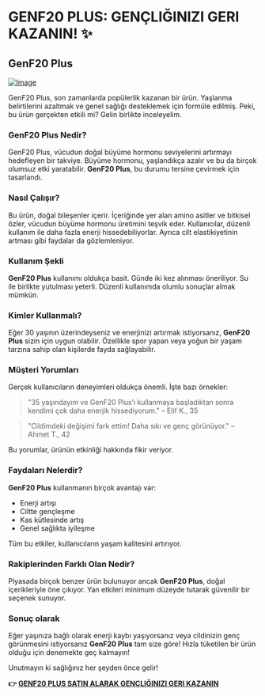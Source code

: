 # GENF20 PLUS: GENÇLIĞINIZI GERI KAZANIN! ✨

## GenF20 Plus

[![Image](https://www2.sellhealth.com/21/genf20_plus_dr_lamm_728x90-4.jpg)](https://gchaffi.com/FAKW2nUX)

GenF20 Plus, son zamanlarda popülerlik kazanan bir ürün. Yaşlanma belirtilerini azaltmak ve genel sağlığı desteklemek için formüle edilmiş. Peki, bu ürün gerçekten etkili mi? Gelin birlikte inceleyelim.

### GenF20 Plus Nedir?

GenF20 Plus, vücudun doğal büyüme hormonu seviyelerini artırmayı hedefleyen bir takviye. Büyüme hormonu, yaşlandıkça azalır ve bu da birçok olumsuz etki yaratabilir. **GenF20 Plus**, bu durumu tersine çevirmek için tasarlandı.

### Nasıl Çalışır?

Bu ürün, doğal bileşenler içerir. İçeriğinde yer alan amino asitler ve bitkisel özler, vücudun büyüme hormonu üretimini teşvik eder. Kullanıcılar, düzenli kullanım ile daha fazla enerji hissedebiliyorlar. Ayrıca cilt elastikiyetinin artması gibi faydalar da gözlemleniyor.

### Kullanım Şekli

**GenF20 Plus** kullanımı oldukça basit. Günde iki kez alınması öneriliyor. Su ile birlikte yutulması yeterli. Düzenli kullanımda olumlu sonuçlar almak mümkün.

### Kimler Kullanmalı?

Eğer 30 yaşının üzerindeyseniz ve enerjinizi artırmak istiyorsanız, **GenF20 Plus** sizin için uygun olabilir. Özellikle spor yapan veya yoğun bir yaşam tarzına sahip olan kişilerde fayda sağlayabilir.

### Müşteri Yorumları

Gerçek kullanıcıların deneyimleri oldukça önemli. İşte bazı örnekler:

> "35 yaşındayım ve GenF20 Plus’ı kullanmaya başladıktan sonra kendimi çok daha enerjik hissediyorum." – Elif K., 35

> "Cildimdeki değişimi fark ettim! Daha sıkı ve genç görünüyor." – Ahmet T., 42

Bu yorumlar, ürünün etkinliği hakkında fikir veriyor.

### Faydaları Nelerdir?

**GenF20 Plus** kullanmanın birçok avantajı var:

- Enerji artışı
- Ciltte gençleşme
- Kas kütlesinde artış
- Genel sağlıkta iyileşme

Tüm bu etkiler, kullanıcıların yaşam kalitesini artırıyor.

### Rakiplerinden Farklı Olan Nedir?

Piyasada birçok benzer ürün bulunuyor ancak **GenF20 Plus**, doğal içerikleriyle öne çıkıyor. Yan etkileri minimum düzeyde tutarak güvenilir bir seçenek sunuyor.

### Sonuç olarak

Eğer yaşınıza bağlı olarak enerji kaybı yaşıyorsanız veya cildinizin genç görünmesini istiyorsanız **GenF20 Plus** tam size göre! Hızla tüketilen bir ürün olduğu için denemekte geç kalmayın!

Unutmayın ki sağlığınız her şeyden önce gelir!



**👉 [GENF20 PLUS SATIN ALARAK GENÇLIĞINIZI GERI KAZANIN](https://gchaffi.com/FAKW2nUX)**